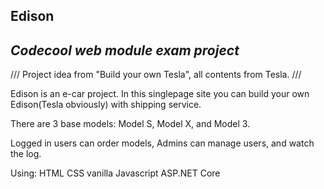 Edison
----
<i>Codecool web module exam project</i>
----

/// 
Project idea from "Build your own Tesla", all contents from Tesla.
///

Edison is an e-car project. In this singlepage site you can build your own Edison(Tesla obviously) with shipping service.

There are 3 base models: Model S, Model X, and Model 3.

Logged in users can order models, Admins can manage users, and watch the log.

Using:
HTML
CSS
vanilla Javascript
ASP.NET Core


